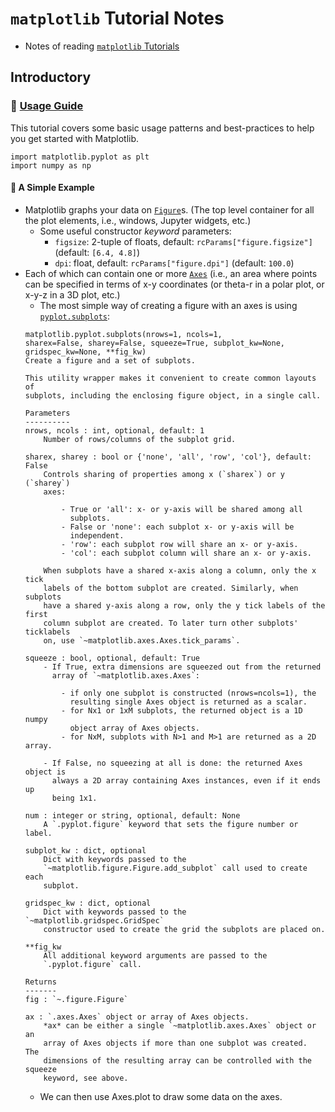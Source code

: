 # `matplotlib` Tutorial Notes

- Notes of reading [`matplotlib` Tutorials](https://matplotlib.org/tutorials/index.html)

## Introductory

### 🌱 [Usage Guide](https://matplotlib.org/tutorials/introductory/usage.html#sphx-glr-tutorials-introductory-usage-py)

This tutorial covers some basic usage patterns and best-practices to help you get started with Matplotlib. 
```
import matplotlib.pyplot as plt
import numpy as np
```

#### 📌 A Simple Example

- Matplotlib graphs your data on [`Figure`](https://matplotlib.org/api/_as_gen/matplotlib.figure.Figure.html#matplotlib.figure.Figure)s. (The top level container for all the plot elements, i.e., windows, Jupyter widgets, etc.)
    - Some useful constructor *keyword* parameters: 
        - `figsize`: 2-tuple of floats, default: `rcParams["figure.figsize"]` (default: `[6.4, 4.8]`)
        - `dpi`: float, default: `rcParams["figure.dpi"]` (default: `100.0`)
- Each of which can contain one or more [`Axes`](https://matplotlib.org/api/axes_api.html#matplotlib.axes.Axes) (i.e., an area where points can be specified in terms of x-y coordinates (or theta-r in a polar plot, or x-y-z in a 3D plot, etc.)
    - The most simple way of creating a figure with an axes is using [`pyplot.subplots`](https://matplotlib.org/api/_as_gen/matplotlib.pyplot.subplots.html#matplotlib.pyplot.subplots): 
    ```
    matplotlib.pyplot.subplots(nrows=1, ncols=1, 
    sharex=False, sharey=False, squeeze=True, subplot_kw=None, gridspec_kw=None, **fig_kw)
    Create a figure and a set of subplots.
    
    This utility wrapper makes it convenient to create common layouts of
    subplots, including the enclosing figure object, in a single call.
    
    Parameters
    ----------
    nrows, ncols : int, optional, default: 1
        Number of rows/columns of the subplot grid.
    
    sharex, sharey : bool or {'none', 'all', 'row', 'col'}, default: False
        Controls sharing of properties among x (`sharex`) or y (`sharey`)
        axes:
    
            - True or 'all': x- or y-axis will be shared among all
              subplots.
            - False or 'none': each subplot x- or y-axis will be
              independent.
            - 'row': each subplot row will share an x- or y-axis.
            - 'col': each subplot column will share an x- or y-axis.
    
        When subplots have a shared x-axis along a column, only the x tick
        labels of the bottom subplot are created. Similarly, when subplots
        have a shared y-axis along a row, only the y tick labels of the first
        column subplot are created. To later turn other subplots' ticklabels
        on, use `~matplotlib.axes.Axes.tick_params`.
    
    squeeze : bool, optional, default: True
        - If True, extra dimensions are squeezed out from the returned
          array of `~matplotlib.axes.Axes`:
    
            - if only one subplot is constructed (nrows=ncols=1), the
              resulting single Axes object is returned as a scalar.
            - for Nx1 or 1xM subplots, the returned object is a 1D numpy
              object array of Axes objects.
            - for NxM, subplots with N>1 and M>1 are returned as a 2D array.
    
        - If False, no squeezing at all is done: the returned Axes object is
          always a 2D array containing Axes instances, even if it ends up
          being 1x1.
    
    num : integer or string, optional, default: None
        A `.pyplot.figure` keyword that sets the figure number or label.
    
    subplot_kw : dict, optional
        Dict with keywords passed to the
        `~matplotlib.figure.Figure.add_subplot` call used to create each
        subplot.
    
    gridspec_kw : dict, optional
        Dict with keywords passed to the `~matplotlib.gridspec.GridSpec`
        constructor used to create the grid the subplots are placed on.
    
    **fig_kw
        All additional keyword arguments are passed to the
        `.pyplot.figure` call.
    
    Returns
    -------
    fig : `~.figure.Figure`
    
    ax : `.axes.Axes` object or array of Axes objects.
        *ax* can be either a single `~matplotlib.axes.Axes` object or an
        array of Axes objects if more than one subplot was created.  The
        dimensions of the resulting array can be controlled with the squeeze
        keyword, see above.
    ```
    - We can then use Axes.plot to draw some data on the axes. 






















